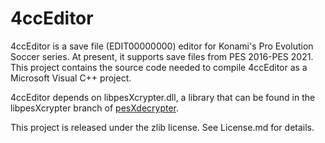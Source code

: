 # 4ccEditor

4ccEditor is a save file (EDIT00000000) editor for Konami's Pro Evolution Soccer series.  At present, it supports save files from PES 2016-PES 2021.  This project contains the source code needed to compile 4ccEditor as a Microsoft Visual C++ project.

4ccEditor depends on libpesXcrypter.dll, a library that can be found in the libpesXcrypter branch of [pesXdecrypter](https://github.com/the4chancup/pesXdecrypter).

This project is released under the zlib license. See License.md for details.